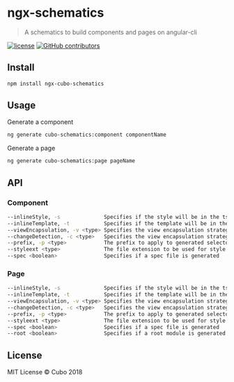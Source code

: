 # ngx-schematics

> A schematics to build components and pages on angular-cli

[![license](https://img.shields.io/github/license/cubonetwork/ngx-schematics.svg)](./license.md)
[![GitHub contributors](https://img.shields.io/github/contributors/cubonetwork/ngx-schematics.svg)](https://github.com/cubonetwork/ngx-schematics/graphs/contributors)

## Install

```sh
npm install ngx-cubo-schematics
```

## Usage

Generate a component

```sh
ng generate cubo-schematics:component componentName
```

Generate a page

```sh
ng generate cubo-schematics:page pageName
```

## API

### Component

```sh
--inlineStyle, -s              Specifies if the style will be in the ts file
--inlineTemplate, -t           Specifies if the template will be in the ts file
--viewEncapsulation, -v <type> Specifies the view encapsulation strategy
--changeDetection, -c <type>   Specifies the view encapsulation strategy
--prefix, -p <type>            The prefix to apply to generated selectors
--styleext <type>              The file extension to be used for style files
--spec <boolean>               Specifies if a spec file is generated
```

### Page

```sh
--inlineStyle, -s              Specifies if the style will be in the ts file
--inlineTemplate, -t           Specifies if the template will be in the ts file
--viewEncapsulation, -v <type> Specifies the view encapsulation strategy
--changeDetection, -c <type>   Specifies the view encapsulation strategy
--prefix, -p <type>            The prefix to apply to generated selectors
--styleext <type>              The file extension to be used for style files
--spec <boolean>               Specifies if a spec file is generated
--root <boolean>               Specifies if a root module is generated
```

## License

MIT License © Cubo 2018
